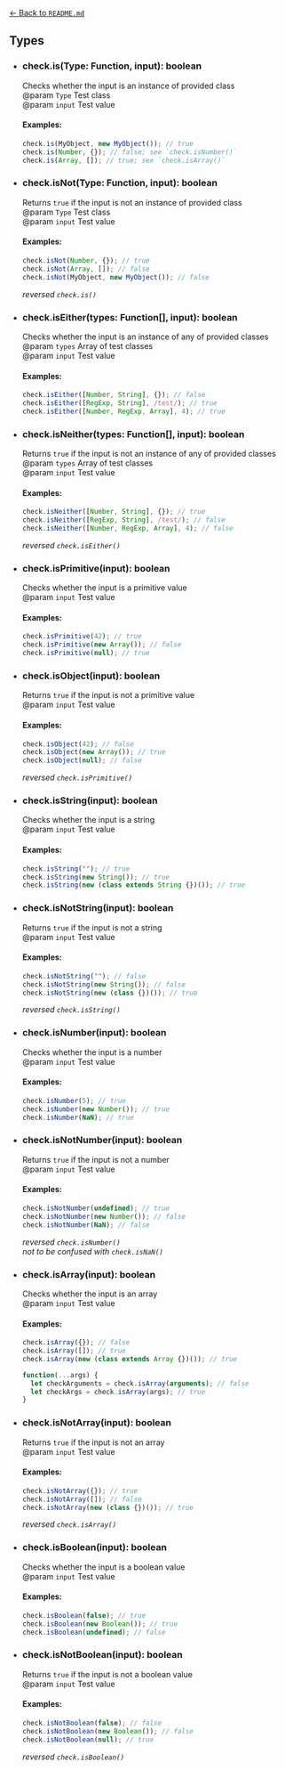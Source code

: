 [← Back to `README.md`](../README.md)

## Types
- ### check.is(Type: Function, input): boolean
  Checks whether the input is an instance of provided class  
  @param `Type` Test class  
  @param `input` Test value  

  #### Examples:
  ```javascript
  check.is(MyObject, new MyObject()); // true
  check.is(Number, {}); // false; see `check.isNumber()`
  check.is(Array, []); // true; see `check.isArray()`
  ```

- ### check.isNot(Type: Function, input): boolean
  Returns `true` if the input is not an instance of provided class  
  @param `Type` Test class  
  @param `input` Test value  

  #### Examples:
  ```javascript
  check.isNot(Number, {}); // true
  check.isNot(Array, []); // false
  check.isNot(MyObject, new MyObject()); // false
  ```
  _reversed `check.is()`_

- ### check.isEither(types: Function[], input): boolean
  Checks whether the input is an instance of any of provided classes  
  @param `types` Array of test classes  
  @param `input` Test value  

  #### Examples:
  ```javascript
  check.isEither([Number, String], {}); // false
  check.isEither([RegExp, String], /test/); // true
  check.isEither([Number, RegExp, Array], 4); // true
  ```

- ### check.isNeither(types: Function[], input): boolean
  Returns `true` if the input is not an instance of any of provided classes  
  @param `types` Array of test classes  
  @param `input` Test value  

  #### Examples:
  ```javascript
  check.isNeither([Number, String], {}); // true
  check.isNeither([RegExp, String], /test/); // false
  check.isNeither([Number, RegExp, Array], 4); // false
  ```
  _reversed `check.isEither()`_

- ### check.isPrimitive(input): boolean
  Checks whether the input is a primitive value  
  @param `input` Test value  

  #### Examples:
  ```javascript
  check.isPrimitive(42); // true
  check.isPrimitive(new Array()); // false
  check.isPrimitive(null); // true
  ``` 

- ### check.isObject(input): boolean
  Returns `true` if the input is not a primitive value  
  @param `input` Test value  

  #### Examples:
  ```javascript
  check.isObject(42); // false
  check.isObject(new Array()); // true
  check.isObject(null); // false
  ``` 

  _reversed `check.isPrimitive()`_

- ### check.isString(input): boolean
  Checks whether the input is a string  
  @param `input` Test value  

  #### Examples:
  ```javascript
  check.isString(""); // true
  check.isString(new String()); // true
  check.isString(new (class extends String {})()); // true
  ``` 

- ### check.isNotString(input): boolean
  Returns `true` if the input is not a string  
  @param `input` Test value  

  #### Examples:
  ```javascript
  check.isNotString(""); // false
  check.isNotString(new String()); // false
  check.isNotString(new (class {})()); // true
  ``` 

  _reversed `check.isString()`_

- ### check.isNumber(input): boolean
  Checks whether the input is a number  
  @param `input` Test value  

  #### Examples:
  ```javascript
  check.isNumber(5); // true
  check.isNumber(new Number()); // true
  check.isNumber(NaN); // true
  ```

- ### check.isNotNumber(input): boolean
  Returns `true` if the input is not a number  
  @param `input` Test value  

  #### Examples:
  ```javascript
  check.isNotNumber(undefined); // true
  check.isNotNumber(new Number()); // false
  check.isNotNumber(NaN); // false
  ```

  _reversed `check.isNumber()`_  
  _not to be confused with `check.isNaN()`_

- ### check.isArray(input): boolean
  Checks whether the input is an array  
  @param `input` Test value  

  #### Examples:
  ```javascript
  check.isArray({}); // false
  check.isArray([]); // true
  check.isArray(new (class extends Array {})()); // true
  ```

  ```javascript
  function(...args) {
    let checkArguments = check.isArray(arguments); // false
    let checkArgs = check.isArray(args); // true
  }
  ```

- ### check.isNotArray(input): boolean
  Returns `true` if the input is not an array  
  @param `input` Test value  

  #### Examples:
  ```javascript
  check.isNotArray({}); // true
  check.isNotArray([]); // false
  check.isNotArray(new (class {})()); // true
  ```

  _reversed `check.isArray()`_

- ### check.isBoolean(input): boolean
  Checks whether the input is a boolean value  
  @param `input` Test value  

  #### Examples:
  ```javascript
  check.isBoolean(false); // true
  check.isBoolean(new Boolean()); // true
  check.isBoolean(undefined); // false
  ``` 

- ### check.isNotBoolean(input): boolean
  Returns `true` if the input is not a boolean value  
  @param `input` Test value  

  #### Examples:
  ```javascript
  check.isNotBoolean(false); // false
  check.isNotBoolean(new Boolean()); // false
  check.isNotBoolean(null); // true
  ``` 

  _reversed `check.isBoolean()`_